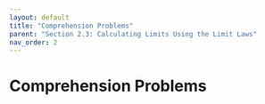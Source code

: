 ```yaml
---
layout: default
title: "Comprehension Problems"
parent: "Section 2.3: Calculating Limits Using the Limit Laws"
nav_order: 2
---
```

# Comprehension Problems
